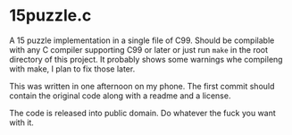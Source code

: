 # 15puzzle.c
A 15 puzzle implementation in a single file of C99. Should be compilable 
with any C compiler supporting C99 or later or just run `make` in the root
directory of this project. It probably shows some warnings whe compileng with
make, I plan to fix those later.

This was written in one afternoon on my phone. The first commit should contain
the original code along with a readme and a license.

The code is released into public domain. Do whatever the fuck you want
with it.
